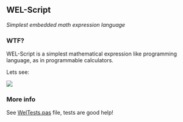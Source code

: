 ## WEL-Script

*Simplest embedded math expression language*

### WTF?

WEL-Script is a simplest mathematical expression like programming language, as in programmable calculators.

Lets see:

![](D:\Yandex.Disk\Dev\Delphi\WEL-Script\wtf.png)

### More info

See [WelTests.pas]() file, tests are good help!
